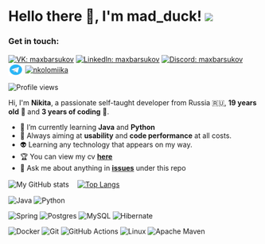 # Hello there 👋, I'm mad_duck!  <img src="https://github.com/TheDudeThatCode/TheDudeThatCode/blob/master/Assets/Earth.gif" width="24">

### Get in touch: <span align="left">
<a href="https://vk.com/n.kolomiec" target="blank"><img align="center" src="https://raw.githubusercontent.com/rahuldkjain/github-profile-readme-generator/master/src/images/icons/Social/vk.svg" alt="VK: maxbarsukov" height="25" width="30" /></a>
<a href="https://github.com/nkolomiika" target="blank"><img align="center" src="https://raw.githubusercontent.com/rahuldkjain/github-profile-readme-generator/master/src/images/icons/Social/github.svg" alt="LinkedIn: maxbarsukov" height="22" width="30" /></a>
<a href="https://discordapp.com/users/nkolomiika" target="blank"><img align="center" src="https://raw.githubusercontent.com/rahuldkjain/github-profile-readme-generator/master/src/images/icons/Social/discord.svg" alt="Discord: maxbarsukov" height="22" width="30" /></a>
<a href="https://t.me/nkolomiika" target="blank"><img align="center" src="https://raw.githubusercontent.com/AliSawari/github-profile-readme-generator/master/src/images/icons/Social/telegram.svg" alt="Telegram: maxbarsukov" height="25" width="30" /></a>
<a href="https://instagram.com/nkolomiika" target="blank"><img align="center" src="https://raw.githubusercontent.com/rahuldkjain/github-profile-readme-generator/master/src/images/icons/Social/instagram.svg" alt="nkolomiika" height="30" width="40" /></a></span>
<br/>

![Profile views](https://komarev.com/ghpvc/?username=nkolomiika&style=flat-square)

Hi, I'm **Nikita**, a passionate self-taught developer from Russia 🇷🇺, **19 years old** 👶 and **3 years of coding** 🧐.

* 🌱 I’m currently learning **Java** and **Python** 
* 💫 Always aiming at **usability** and **code performance** at all costs.
* 👽 Learning any technology that appears on my way.
* 🏆 You can view my cv [**here**](https://drive.google.com/file/d/1VqUwf9yComBusv4HgOPCKnj91KXyypCQ/view?usp=sharing)
* 💬 Ask me about anything in [**issues**](https://github.com/nkolomiika/nkolomiika/issues) under this repo


![My GitHub stats](https://github-readme-stats.vercel.app/api?username=nkolomiika&theme=transparent&show_icons=true&hide=contribs,issues&rank_icon=github#gh-light-mode-only) ㅤ[![Top Langs](https://github-readme-stats.vercel.app/api/top-langs/?username=nkolomiika&layout=compact)](https://github.com/anuraghazra/github-readme-stats)

![Java](https://img.shields.io/badge/java-%23ED8B00.svg?style=for-the-badge&logo=openjdk&logoColor=white)
![Python](https://img.shields.io/badge/python-3670A0?style=for-the-badge&logo=python&logoColor=ffdd54)

![Spring](https://img.shields.io/badge/spring-%236DB33F.svg?style=for-the-badge&logo=spring&logoColor=white)
![Postgres](https://img.shields.io/badge/postgres-%23316192.svg?style=for-the-badge&logo=postgresql&logoColor=white)
![MySQL](https://img.shields.io/badge/mysql-4479A1.svg?style=for-the-badge&logo=mysql&logoColor=white)
![Hibernate](https://img.shields.io/badge/Hibernate-59666C?style=for-the-badge&logo=Hibernate&logoColor=white)

![Docker](https://img.shields.io/badge/docker-%230db7ed.svg?style=for-the-badge&logo=docker&logoColor=white)
![Git](https://img.shields.io/badge/git-%23F05033.svg?style=for-the-badge&logo=git&logoColor=white)
![GitHub Actions](https://img.shields.io/badge/github%20actions-%232671E5.svg?style=for-the-badge&logo=githubactions&logoColor=white)
![Linux](https://img.shields.io/badge/Linux-FCC624?style=for-the-badge&logo=linux&logoColor=black)
![Apache Maven](https://img.shields.io/badge/Apache%20Maven-C71A36?style=for-the-badge&logo=Apache%20Maven&logoColor=white)

